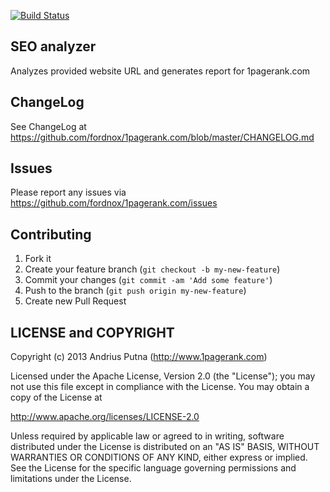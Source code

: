 [![Build Status](https://secure.travis-ci.org/fordnox/1pagerank.com.png?branch=master)](http://travis-ci.org/fordnox/1pagerank.com)

SEO analyzer
------------

Analyzes provided website URL and generates report for 1pagerank.com

ChangeLog
---------
See ChangeLog at https://github.com/fordnox/1pagerank.com/blob/master/CHANGELOG.md

Issues
------
Please report any issues via https://github.com/fordnox/1pagerank.com/issues

Contributing
------------

1. Fork it
2. Create your feature branch (`git checkout -b my-new-feature`)
3. Commit your changes (`git commit -am 'Add some feature'`)
4. Push to the branch (`git push origin my-new-feature`)
5. Create new Pull Request

LICENSE and COPYRIGHT
---------------------
Copyright (c) 2013 Andrius Putna (http://www.1pagerank.com)

Licensed under the Apache License, Version 2.0 (the "License");
you may not use this file except in compliance with the License.
You may obtain a copy of the License at

http://www.apache.org/licenses/LICENSE-2.0

Unless required by applicable law or agreed to in writing, software
distributed under the License is distributed on an "AS IS" BASIS,
WITHOUT WARRANTIES OR CONDITIONS OF ANY KIND, either express or implied.
See the License for the specific language governing permissions and
limitations under the License.